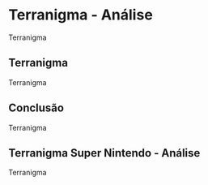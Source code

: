 ---
---

# Terranigma - Análise

Terranigma

## Terranigma

Terranigma

## Conclusão

Terranigma

## Terranigma Super Nintendo - Análise

Terranigma
